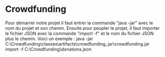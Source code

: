 # Crowdfunding

Pour démarrer notre projet il faut entrer la commande "java -jar" avec le nom du projet et son chemin.
Ensuite pour peupler le projet, il faut importer le fichier JSON avec la commande "import -f" et le nom du fichier JSON plus le chemin. 
Voici un exemple : 
java -jar C:\Crowdfunding\classes\artifacts\crowdfunding_jar\crowdfunding.jar
import -f C:\Crowdfunding\donations.json
